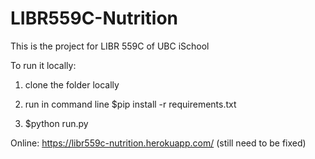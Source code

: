 # LIBR559C-Nutrition
This is the project for LIBR 559C of UBC iSchool

To run it locally:

1. clone the folder locally

2. run in command line
     $pip install -r requirements.txt
3. $python run.py


Online:
https://libr559c-nutrition.herokuapp.com/
(still need to be fixed)
